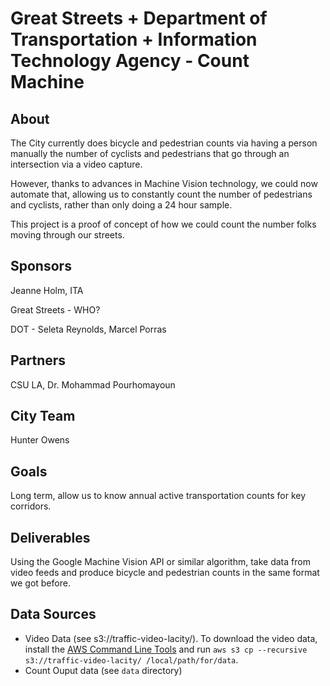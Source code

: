 # Great Streets + Department of Transportation + Information Technology Agency - Count Machine

## About

The City currently does bicycle and pedestrian counts via having a person manually the number of cyclists and pedestrians that go through an intersection via a video capture.

However, thanks to advances in Machine Vision technology, we could now automate that, allowing us to constantly count the number of pedestrians and cyclists, rather than only doing a 24 hour sample.

This project is a proof of concept of how we could count the number folks moving through our streets.
## Sponsors

Jeanne Holm, ITA

Great Streets - WHO?

DOT - Seleta Reynolds, Marcel Porras

## Partners

CSU LA, Dr. Mohammad Pourhomayoun
## City Team

Hunter Owens

## Goals

Long term, allow us to know annual active transportation counts for key corridors.

## Deliverables

Using the Google Machine Vision API or similar algorithm, take data from video feeds and produce bicycle and pedestrian counts in the same format we got before.

## Data Sources

* Video Data (see s3://traffic-video-lacity/). To download the video data, install the [AWS Command Line Tools](https://aws.amazon.com/cli/) and run `aws s3 cp --recursive s3://traffic-video-lacity/ /local/path/for/data`.
* Count Ouput data (see `data` directory)
